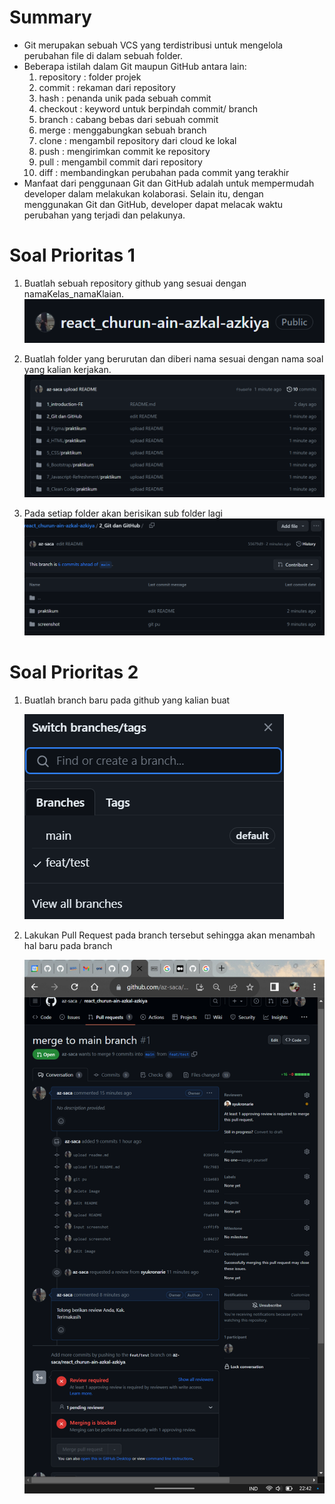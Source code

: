 # Summary
- Git merupakan sebuah VCS yang terdistribusi untuk mengelola perubahan file di dalam sebuah folder.
- Beberapa istilah dalam Git maupun GitHub antara lain:
  1. repository : folder projek
  2. commit : rekaman dari repository
  3. hash : penanda unik pada sebuah commit
  4. checkout : keyword untuk berpindah commit/ branch
  5. branch : cabang bebas dari sebuah commit
  6. merge : menggabungkan sebuah branch
  7. clone : mengambil repository dari cloud ke lokal
  8. push : mengirimkan commit ke repository
  9. pull : mengambil commit dari repository
  10. diff : membandingkan perubahan pada commit yang terakhir
- Manfaat dari penggunaan Git dan GitHub adalah untuk mempermudah developer dalam melakukan kolaborasi. Selain itu, dengan menggunakan Git dan GitHub, developer dapat melacak waktu perubahan yang terjadi dan pelakunya.

# Soal Prioritas 1

1. Buatlah sebuah repository github yang sesuai dengan namaKelas_namaKlaian.
   ![](nama-repo.png)

2. Buatlah folder yang berurutan dan diberi nama sesuai dengan nama soal yang kalian kerjakan.
   ![](folders.png)

3. Pada setiap folder akan berisikan sub folder lagi
   ![](practice-n-ss.png)

# Soal Prioritas 2

1. Buatlah branch baru pada github yang kalian buat
   
   ![](new-branch.png)

3. Lakukan Pull Request pada branch tersebut sehingga akan menambah hal baru pada branch
   
   ![](PR.png)
